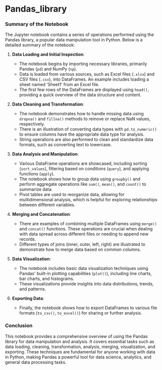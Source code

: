 # Pandas_library
### Summary of the Notebook

The Jupyter notebook contains a series of operations performed using the Pandas library, a popular data manipulation tool in Python. Below is a detailed summary of the notebook:

1. **Data Loading and Initial Inspection**:
   - The notebook begins by importing necessary libraries, primarily Pandas (`pd`) and NumPy (`np`).
   - Data is loaded from various sources, such as Excel files (`.xlsx`) and CSV files (`.csv`), into DataFrames. An example includes loading a sheet named 'Sheet1' from an Excel file.
   - The first few rows of the DataFrames are displayed using `head()`, providing a quick overview of the data structure and content.

2. **Data Cleaning and Transformation**:
   - The notebook demonstrates how to handle missing data using `dropna()` and `fillna()` methods to remove or replace NaN values, respectively.
   - There is an illustration of converting data types with `pd.to_numeric()` to ensure columns have the appropriate data type for analysis.
   - String operations are also performed to clean and standardize data formats, such as converting text to lowercase.

3. **Data Analysis and Manipulation**:
   - Various DataFrame operations are showcased, including sorting (`sort_values`), filtering based on conditions (`query`), and applying functions (`apply`).
   - The notebook shows how to group data using `groupby()` and perform aggregate operations like `sum()`, `mean()`, and `count()` to summarize data.
   - Pivot tables are used to reorganize data, allowing for multidimensional analysis, which is helpful for exploring relationships between different variables.

4. **Merging and Concatenation**:
   - There are examples of combining multiple DataFrames using `merge()` and `concat()` functions. These operations are crucial when dealing with data spread across different files or needing to append new records.
   - Different types of joins (inner, outer, left, right) are illustrated to demonstrate how to merge data based on common columns.

5. **Data Visualization**:
   - The notebook includes basic data visualization techniques using Pandas' built-in plotting capabilities (`plot()`), including line charts, bar charts, and histograms.
   - These visualizations provide insights into data distributions, trends, and patterns.

6. **Exporting Data**:
   - Finally, the notebook shows how to export DataFrames to various file formats (`to_csv()`, `to_excel()`) for sharing or further analysis.

### Conclusion

This notebook provides a comprehensive overview of using the Pandas library for data manipulation and analysis. It covers essential tasks such as data loading, cleaning, transformation, analysis, merging, visualization, and exporting. These techniques are fundamental for anyone working with data in Python, making Pandas a powerful tool for data science, analytics, and general data processing tasks.
